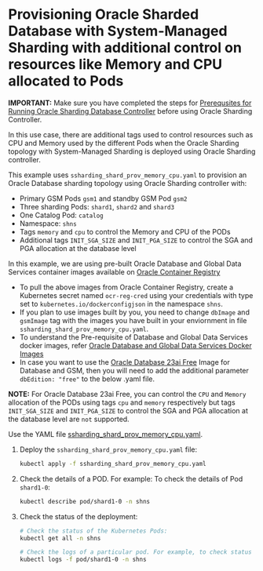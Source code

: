 # Provisioning Oracle Sharded Database with System-Managed Sharding with additional control on resources like Memory and CPU allocated to Pods

**IMPORTANT:** Make sure you have completed the steps for [Prerequsites for Running Oracle Sharding Database Controller](../../README.md#prerequsites-for-running-oracle-sharding-database-controller) before using Oracle Sharding Controller.

In this use case, there are additional tags used to control resources such as CPU and Memory used by the different Pods when the Oracle Sharding topology with System-Managed Sharding is deployed using Oracle Sharding controller.

This example uses `ssharding_shard_prov_memory_cpu.yaml` to provision an Oracle Database sharding topology using Oracle Sharding controller with:

* Primary GSM Pods `gsm1` and standby GSM Pod `gsm2`
* Three sharding Pods: `shard1`, `shard2` and `shard3`
* One Catalog Pod: `catalog`
* Namespace: `shns`
* Tags `memory` and `cpu`  to control the Memory and CPU of the PODs
* Additional tags `INIT_SGA_SIZE` and `INIT_PGA_SIZE` to control the SGA and PGA allocation at the database level

In this example, we are using pre-built Oracle Database and Global Data Services container images available on [Oracle Container Registry](https://container-registry.oracle.com/)
  * To pull the above images from Oracle Container Registry, create a Kubernetes secret named `ocr-reg-cred` using your credentials with type set to `kubernetes.io/dockerconfigjson` in the namespace `shns`.
  * If you plan to use images built by you, you need to change `dbImage` and `gsmImage` tag with the images you have built in your enviornment in file `ssharding_shard_prov_memory_cpu.yaml`.
  * To understand the Pre-requisite of Database and Global Data Services docker images, refer [Oracle Database and Global Data Services Docker Images](../../README.md#3-oracle-database-and-global-data-services-docker-images)
  * In case you want to use the [Oracle Database 23ai Free](https://www.oracle.com/database/free/get-started/) Image for Database and GSM, then you will need to add the additional parameter `dbEdition: "free"` to the below .yaml file.

  **NOTE:** For Oracle Database 23ai Free, you can control the `CPU` and `Memory` allocation of the PODs using tags `cpu` and `memory` respectively but tags `INIT_SGA_SIZE` and `INIT_PGA_SIZE` to control the SGA and PGA allocation at the database level are `not` supported.

Use the YAML file [ssharding_shard_prov_memory_cpu.yaml](./ssharding_shard_prov_memory_cpu.yaml).

1. Deploy the `ssharding_shard_prov_memory_cpu.yaml` file:

    ```sh
    kubectl apply -f ssharding_shard_prov_memory_cpu.yaml
    ```

1. Check the details of a POD. For example: To check the details of Pod `shard1-0`:

    ```sh
    kubectl describe pod/shard1-0 -n shns
    ```
3. Check the status of the deployment:
    ```sh
    # Check the status of the Kubernetes Pods:
    kubectl get all -n shns

    # Check the logs of a particular pod. For example, to check status of pod "shard1-0":
    kubectl logs -f pod/shard1-0 -n shns
    ```
